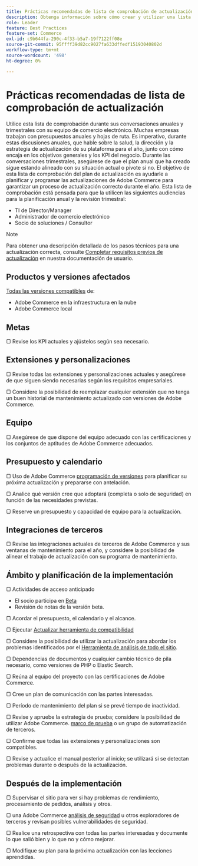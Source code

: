 ```yaml
---
title: Prácticas recomendadas de lista de comprobación de actualización
description: Obtenga información sobre cómo crear y utilizar una lista de comprobación de actualización para planificar su estrategia de actualización de Adobe Commerce y Magento Open Source.
role: Leader
feature: Best Practices
feature-set: Commerce
exl-id: c9b644fa-290c-4f33-b5a7-19f7122ff08e
source-git-commit: 95ffff39d82cc9027fa633dffedf15193040802d
workflow-type: tm+mt
source-wordcount: '498'
ht-degree: 0%

---
```


# Prácticas recomendadas de lista de comprobación de actualización

Utilice esta lista de comprobación durante sus conversaciones anuales y trimestrales con su equipo de comercio electrónico. Muchas empresas trabajan con presupuestos anuales y hojas de ruta. Es imperativo, durante estas discusiones anuales, que hable sobre la salud, la dirección y la estrategia de actualización de su plataforma para el año, junto con cómo encaja en los objetivos generales y los KPI del negocio. Durante las conversaciones trimestrales, asegúrese de que el plan anual que ha creado sigue estando alineado con su situación actual o pivote si no. El objetivo de esta lista de comprobación del plan de actualización es ayudarle a planificar y programar las actualizaciones de Adobe Commerce para garantizar un proceso de actualización correcto durante el año. Esta lista de comprobación está pensada para que la utilicen las siguientes audiencias para la planificación anual y la revisión trimestral:

- TI de Director/Manager
- Administrador de comercio electrónico
- Socio de soluciones / Consultor

>[!NOTE]
>
>Para obtener una descripción detallada de los pasos técnicos para una actualización correcta, consulte [Completar requisitos previos de actualización](../../../upgrade/prepare/prerequisites.md) en nuestra documentación de usuario.

## Productos y versiones afectados

[Todas las versiones compatibles](../../../release/versions.md) de:

- Adobe Commerce en la infraestructura en la nube
- Adobe Commerce local

## Metas

▢ Revise los KPI actuales y ajústelos según sea necesario.

## Extensiones y personalizaciones

▢ Revise todas las extensiones y personalizaciones actuales y asegúrese de que siguen siendo necesarias según los requisitos empresariales.

▢ Considere la posibilidad de reemplazar cualquier extensión que no tenga un buen historial de mantenimiento actualizado con versiones de Adobe Commerce.

## Equipo

▢ Asegúrese de que dispone del equipo adecuado con las certificaciones y los conjuntos de aptitudes de Adobe Commerce adecuados.

## Presupuesto y calendario

▢ Uso de Adobe Commerce [programación de versiones](../../../release/schedule.md) para planificar su próxima actualización y prepararse con antelación.

▢ Analice qué versión cree que adoptará (completa o solo de seguridad) en función de las necesidades previstas.

▢ Reserve un presupuesto y capacidad de equipo para la actualización.

## Integraciones de terceros

▢ Revise las integraciones actuales de terceros de Adobe Commerce y sus ventanas de mantenimiento para el año, y considere la posibilidad de alinear el trabajo de actualización con su programa de mantenimiento.

## Ámbito y planificación de la implementación

▢ Actividades de acceso anticipado

- El socio participa en [Beta](../../../release/beta.md)
- Revisión de notas de la versión beta.

▢ Acordar el presupuesto, el calendario y el alcance.

▢ Ejecutar [Actualizar herramienta de compatibilidad](../../../upgrade/upgrade-compatibility-tool/overview.md)

▢ Considere la posibilidad de utilizar la actualización para abordar los problemas identificados por el [Herramienta de análisis de todo el sitio](../../../tools/site-wide-analysis-tool/intro.md).

▢ Dependencias de documentos y cualquier cambio técnico de pila necesario, como versiones de PHP o Elastic Search.

▢ Reúna al equipo del proyecto con las certificaciones de Adobe Commerce.

▢ Cree un plan de comunicación con las partes interesadas.

▢ Período de mantenimiento del plan si se prevé tiempo de inactividad.

▢ Revise y apruebe la estrategia de prueba; considere la posibilidad de utilizar Adobe Commerce. [marco de prueba](https://developer.adobe.com/commerce/testing/) o un grupo de automatización de terceros.

▢ Confirme que todas las extensiones y personalizaciones son compatibles.

▢ Revise y actualice el manual posterior al inicio; se utilizará si se detectan problemas durante o después de la actualización.

## Después de la implementación

▢ Supervisar el sitio para ver si hay problemas de rendimiento, procesamiento de pedidos, análisis y otros.

▢ una Adobe Commerce [análisis de seguridad](https://account.magento.com/scanner/dashboard/) u otros exploradores de terceros y revisan posibles vulnerabilidades de seguridad.

▢ Realice una retrospectiva con todas las partes interesadas y documente lo que salió bien y lo que no y cómo mejorar.

▢ Modifique su plan para la próxima actualización con las lecciones aprendidas.
